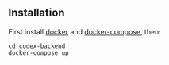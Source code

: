 ## Installation
First install [docker](https://www.docker.com) and [docker-compose](https://docs.docker.com/compose/), then:
```
cd codex-backend
docker-compose up
```

